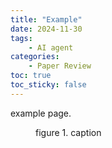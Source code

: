 ```yaml
---
title: "Example"
date: 2024-11-30
tags:
    - AI agent
categories: 
    - Paper Review
toc: true
toc_sticky: false
---
```


example page.

<figure class='align-center'>
    <img src = "image path" alt="">
    <figcaption>figure 1. caption</figcaption>
</figure>
